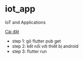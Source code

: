 # iot_app
IoT and Applications

[Cài đặt](#cài-đặt)
- step 1: gõ flutter pub get
- step 2: kết nối với thiết bị android
- step 3: flutter run 
